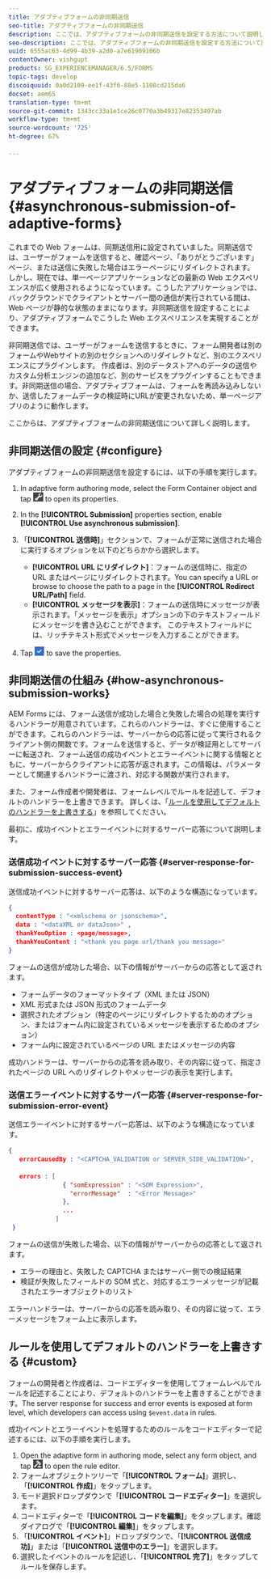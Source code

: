 ```yaml
---
title: アダプティブフォームの非同期送信
seo-title: アダプティブフォームの非同期送信
description: ここでは、アダプティブフォームの非同期送信を設定する方法について説明します。
seo-description: ここでは、アダプティブフォームの非同期送信を設定する方法について説明します。
uuid: 6555ac63-4d99-4b39-a2d0-a7e61909106b
contentOwner: vishgupt
products: SG_EXPERIENCEMANAGER/6.5/FORMS
topic-tags: develop
discoiquuid: 0a0d2109-ee1f-43f6-88e5-1108cd215da6
docset: aem65
translation-type: tm+mt
source-git-commit: 1343cc33a1e1ce26c0770a3b49317e82353497ab
workflow-type: tm+mt
source-wordcount: '725'
ht-degree: 67%

---
```



# アダプティブフォームの非同期送信{#asynchronous-submission-of-adaptive-forms}

これまでの Web フォームは、同期送信用に設定されていました。同期送信では、ユーザーがフォームを送信すると、確認ページ、「ありがとうございます」ページ、または送信に失敗した場合はエラーページにリダイレクトされます。 しかし、現在では、単一ページアプリケーションなどの最新の Web エクスペリエンスが広く使用されるようになっています。こうしたアプリケーションでは、バックグラウンドでクライアントとサーバー間の通信が実行されている間は、Web ページが静的な状態のままになります。非同期送信を設定することにより、アダプティブフォームでこうした Web エクスペリエンスを実現することができます。

非同期送信では、ユーザーがフォームを送信するときに、フォーム開発者は別のフォームやWebサイトの別のセクションへのリダイレクトなど、別のエクスペリエンスにプラグインします。 作成者は、別のデータストアへのデータの送信やカスタム分析エンジンの追加など、別のサービスをプラグインすることもできます。非同期送信の場合、アダプティブフォームは、フォームを再読み込みしないか、送信したフォームデータの検証時にURLが変更されないため、単一ページアプリのように動作します。

ここからは、アダプティブフォームの非同期送信について詳しく説明します。

## 非同期送信の設定 {#configure}

アダプティブフォームの非同期送信を設定するには、以下の手順を実行します。

1. In adaptive form authoring mode, select the Form Container object and tap ![cmppr1](assets/cmppr1.png) to open its properties.
1. In the **[!UICONTROL Submission]** properties section, enable **[!UICONTROL Use asynchronous submission]**.
1. 「**[!UICONTROL 送信時]**」セクションで、フォームが正常に送信された場合に実行するオプションを以下のどちらかから選択します。

   * **[!UICONTROL URL にリダイレクト]**：フォームの送信時に、指定の URL またはページにリダイレクトされます。You can specify a URL or browse to choose the path to a page in the **[!UICONTROL Redirect URL/Path]** field.
   * **[!UICONTROL メッセージを表示]**：フォームの送信時にメッセージが表示されます。「メッセージを表示」オプションの下のテキストフィールドにメッセージを書き込むことができます。 このテキストフィールドには、リッチテキスト形式でメッセージを入力することができます。

1. Tap ![check-button1](assets/check-button1.png) to save the properties.

## 非同期送信の仕組み {#how-asynchronous-submission-works}

AEM Forms には、フォーム送信が成功した場合と失敗した場合の処理を実行するハンドラーが用意されています。これらのハンドラーは、すぐに使用することができます。これらのハンドラーは、サーバーからの応答に従って実行されるクライアント側の関数です。フォームを送信すると、データが検証用としてサーバーに転送され、フォーム送信の成功イベントとエラーイベントに関する情報とともに、サーバーからクライアントに応答が返されます。この情報は、パラメーターとして関連するハンドラーに渡され、対応する関数が実行されます。

また、フォーム作成者や開発者は、フォームレベルでルールを記述して、デフォルトのハンドラーを上書きできます。 詳しくは、「[ルールを使用してデフォルトのハンドラーを上書きする](#custom)」を参照してください。

最初に、成功イベントとエラーイベントに対するサーバー応答について説明します。

### 送信成功イベントに対するサーバー応答 {#server-response-for-submission-success-event}

送信成功イベントに対するサーバー応答は、以下のような構造になっています。

```json
{
  contentType : "<xmlschema or jsonschema>",
  data : "<dataXML or dataJson>" ,
  thankYouOption : <page/message>,
  thankYouContent : "<thank you page url/thank you message>"
}
```

フォームの送信が成功した場合、以下の情報がサーバーからの応答として返されます。

* フォームデータのフォーマットタイプ（XML または JSON）
* XML 形式または JSON 形式のフォームデータ
* 選択されたオプション（特定のページにリダイレクトするためのオプション、またはフォーム内に設定されているメッセージを表示するためのオプション）
* フォーム内に設定されているページの URL またはメッセージの内容

成功ハンドラーは、サーバーからの応答を読み取り、その内容に従って、指定されたページの URL へのリダイレクトやメッセージの表示を実行します。

### 送信エラーイベントに対するサーバー応答 {#server-response-for-submission-error-event}

送信エラーイベントに対するサーバー応答は、以下のような構造になっています。

```json
{
   errorCausedBy : "<CAPTCHA_VALIDATION or SERVER_SIDE_VALIDATION>",

   errors : [
               { "somExpression" : "<SOM Expression>",
                 "errorMessage"  : "<Error Message>"
               },
               ...
             ]
 }
```

フォームの送信が失敗した場合、以下の情報がサーバーからの応答として返されます。

* エラーの理由と、失敗した CAPTCHA またはサーバー側での検証結果
* 検証が失敗したフィールドの SOM 式と、対応するエラーメッセージが記載されたエラーオブジェクトのリスト

エラーハンドラーは、サーバーからの応答を読み取り、その内容に従って、エラーメッセージをフォーム上に表示します。

## ルールを使用してデフォルトのハンドラーを上書きする {#custom}

フォームの開発者と作成者は、コードエディターを使用してフォームレベルでルールを記述することにより、デフォルトのハンドラーを上書きすることができます。The server response for success and error events is exposed at form level, which developers can access using `$event.data` in rules.

成功イベントとエラーイベントを処理するためのルールをコードエディターで記述するには、以下の手順を実行します。

1. Open the adaptive form in authoring mode, select any form object, and tap ![edit-rules1](assets/edit-rules1.png) to open the rule editor.
1. フォームオブジェクトツリーで「**[!UICONTROL フォーム]**」選択し、「**[!UICONTROL 作成]**」をタップします。
1. モード選択ドロップダウンで「**[!UICONTROL コードエディター]**」を選択します。
1. コードエディターで「**[!UICONTROL コードを編集]**」をタップします。確認ダイアログで「**[!UICONTROL 編集]**」をタップします。
1. 「**[!UICONTROL イベント]**」ドロップダウンで、「**[!UICONTROL 送信成功]**」または「**[!UICONTROL 送信中のエラー]**」を選択します。
1. 選択したイベントのルールを記述し、「**[!UICONTROL 完了]**」をタップしてルールを保存します。

